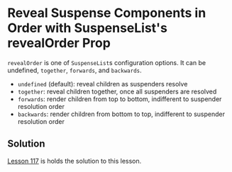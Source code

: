 # Reveal Suspense Components in Order with SuspenseList's revealOrder Prop

`revealOrder` is one of `SuspenseList`s configuration options. It can be undefined, `together`, `forwards`, and `backwards`.

- `undefined` (default): reveal children as suspenders resolve
- `together`: reveal children together, once all suspenders are resolved
- `forwards`: render children from top to bottom, indifferent to suspender resolution order
- `backwards`: render children from bottom to top, indifferent to suspender resolution order

## Solution

[Lesson 117](../117) is holds the solution to this lesson.
